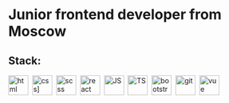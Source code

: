 # Junior frontend developer from Moscow
## Stack:
<img src="[https://w7.pngwing.com/pngs/201/90/png-transparent-logo-html-html5.png](https://cdn.worldvectorlogo.com/logos/html-1.svg)" title="html" width="40" height="40"/>&nbsp;
<img src="[https://w7.pngwing.com/pngs/696/424/png-transparent-logo-css-css3.png" title="css](https://w7.pngwing.com/pngs/696/424/png-transparent-logo-css-css3.png)" width="40" height="40"/>&nbsp;
<img src="https://sass-scss.ru/assets/img/styleguide/seal-color-aef0354c.png" title="scss" width="40" height="40"/>&nbsp;
<img src="https://cdn.worldvectorlogo.com/logos/react-1.svg" title="react" width="40" height="40"/>&nbsp;
<img src="https://upload.wikimedia.org/wikipedia/commons/thumb/6/6a/JavaScript-logo.png/800px-JavaScript-logo.png" title="JS" width="40" height="40"/>&nbsp;
<img src="https://upload.wikimedia.org/wikipedia/commons/thumb/4/4c/Typescript_logo_2020.svg/2048px-Typescript_logo_2020.svg.png" title="TS" width="40" height="40"/>&nbsp;
<img src="https://upload.wikimedia.org/wikipedia/commons/b/b2/Bootstrap_logo.svg" title="bootstrap" width="40" height="40"/>&nbsp;
<img src="https://git-scm.com/images/logos/downloads/Git-Icon-1788C.png" title="git" width="40" height="40"/>&nbsp;
<img src="https://encrypted-tbn0.gstatic.com/images?q=tbn:ANd9GcRXWpKssafdf9WKmMrMR2kWeMqmfHH5ljRQ5ICqgATmbg&s" title="vue" width="40" height="40"/>&nbsp;
<!--
**paulineryabuhina/paulineryabuhina** is a ✨ _special_ ✨ repository because its `README.md` (this file) appears on your GitHub profile.

Here are some ideas to get you started:

- 🔭 I’m currently working on ...
- 🌱 I’m currently learning ...
- 👯 I’m looking to collaborate on ...
- 🤔 I’m looking for help with ...
- 💬 Ask me about ...
- 📫 How to reach me: ...
- 😄 Pronouns: ...
- ⚡ Fun fact: ...
-->
